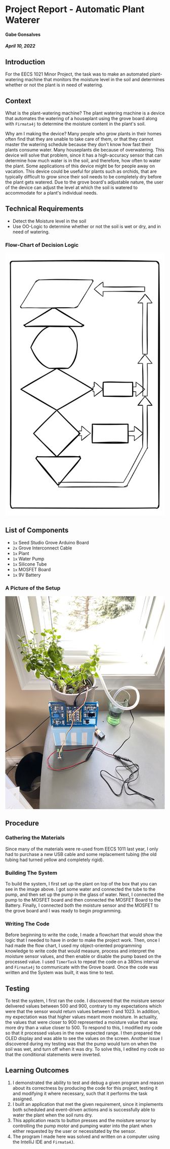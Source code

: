 # Project Report - Automatic Plant Waterer
#### Gabe Gonsalves
##### April 10, 2022

## Introduction
For the EECS 1021 Minor Project, the task was to make an automated plant-watering machine that monitors the moisture level in the soil and determines whether or not the plant is in need of watering. 

## Context
What is the plant-watering machine? The plant watering machine is a device that automates the watering of a houseplant using the grove board along with ``Firmata4j`` to determine the moisture content in the plant's soil. 

Why am I making the device? Many people who grow plants in their homes often find that they are unable to take care of them, or that they cannot master the watering schedule because they don't know how fast their plants consume water. Many houseplants die because of overwatering. This device will solve that problem, since it has a high-accuracy sensor that can determine how much water is in the soil, and therefore, how often to water the plant. Some applications of this device might be for people away on vacation. This device could be useful for plants such as orchids, that are typically difficult to grow since their soil needs to be completely dry before the plant gets watered. Due to the grove board's adjustable nature, the user of the device can adjust the level at which the soil is watered to accommodate for a plant's individual needs.

## Technical Requirements
- Detect the Moisture level in the soil
- Use OO-Logic to determine whether or not the soil is wet or dry, and in need of watering. 


### Flow-Chart of Decision Logic
![flowchart](/assets/Flowchart.svg)

## List of Components
- ``1x`` Seed Studio Grove Arduino Board
- ``2x`` Grove Interconnect Cable
- ``1x`` Plant
- ``1x`` Water Pump
- ``1x`` Silicone Tube
- ``1x`` MOSFET Board
- ``1x`` 9V Battery

### A Picture of the Setup
![img](/assets/IMG_6209.jpeg)


## Procedure

### Gathering the Materials
Since many of the materials were re-used from EECS 1011 last year, I only had to purchase a new USB cable and some replacement tubing (the old tubing had turned yellow and completely rigid). 

### Building The System
To build the system, I first set up the plant on top of the box that you can see in the image above. I got some water and connected the tube to the pump, and then set up the pump in the glass of water. Next, I connected the pump to the MOSFET board and then connected the MOSFET Board to the Battery. Finally, I connected both the moisture sensor and the MOSFET to the grove board and I was ready to begin programming.

### Writing The Code
Before beginning to write the code, I made a flowchart that would show the logic that I needed to have in order to make the project work. Then, once I had made the flow chart, I used my object-oriented programming knowledge to write code that would measure, process and interpret the moisture sensor values, and then enable or disable the pump based on the processed value. I used ``TimerTask`` to repeat the code on a 380ms interval and ``Firmata4j`` to communicate with the Grove board. Once the code was written and the System was built, it was time to test.

## Testing
To test the system, I first ran the code. I discovered that the moisture sensor delivered values between 500 and 900, contrary to my expectations which were that the sensor would return values between 0 and 1023. In addition, my expectation was that higher values meant more moisture. In actuality, the values that were closer to 900 represented a moisture value that was more dry than a value closer to 500. To respond to this, I modified my code so that it processed values in the new expected range. I then prepared the OLED display and was able to see the values on the screen. Another issue I discovered during my testing was that the pump would turn on when the soil was wet, and turn off when it was dry. To solve this, I edited my code so that the conditional statements were inverted. 

## Learning Outcomes
1. I demonstrated the ability to test and debug a given program and reason about its correctness by producing the code for this project, testing it and modifying it where necessary, such that it performs the task assigned.
2. I built an application that met the given requirement, since it implements both scheduled and event-driven actions and is successfully able to water the plant when the soil runs dry.
3. This application reacts to button presses and the moisture sensor by controlling the pump motor and pumping water into the plant when either requested by the user or necessitated by the sensor.
4. The program I made here was solved and written on a computer using the IntelliJ IDE and ``Firmata4J``.


